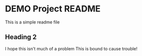 # DEMO Project README

This is a simple readme file

## Heading 2

I hope this isn't much of a problem
This is bound to cause trouble!
